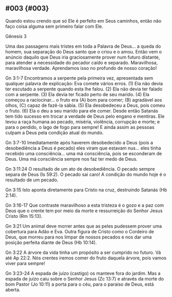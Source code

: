 ## #003 {#003}

Quando estou crendo que só Ele é perfeito em Seus caminhos, então não faço coisa alguma sem primeiro falar com Ele.

Gênesis 3

Uma das passagens mais tristes em toda a Palavra de Deus... a queda do homem, sua separação do Deus santo que o criou e o amou. Então vem o anúncio daquilo que Deus iria graciosamente prover num futuro distante, para atender a necessidade do pecador caído e separado. Maravilhosa, maravilhosa verdade. Aprendamos isso no profundo de nosso coração!

Gn 3:1-7 Encontramos a serpente pela primeira vez, apresentada sem qualquer palavra de explicação: Eva comete vários erros. (1) Ela não devia ter escutado a serpente quando esta lhe falou. (2) Ela não devia ter falado com a serpente. (3) Ela devia ter ficado perto de seu marido. (4) Ela começou a raciocinar... o fruto era (A) bom para comer; (B) agradável aos olhos, (C) capaz de fazê-la sábia. (5) Ela desobedeceu a Deus, pois comeu o fruto. (6) Ela o deu a seu marido para ele comer. Desde então Satanás tem tido sucesso em trocar a verdade de Deus pelo engano e mentiras. Ele levou a raça humana ao pecado, miséria, violência, corrupção e morte; e para o perdido, o lago de fogo para sempre! E ainda assim as pessoas culpam a Deus pela condição atual do mundo.

Gn 3:7-10 Imediatamente após haverem desobedecido a Deus (pois a desobediência a Deus é pecado) eles viram que estavam nus... eles tinha recebido uma consciência... uma má consciência, pois se esconderam de Deus. Uma má consciência sempre nos faz ter medo de Deus.

Gn 3:11:24 O resultado de um ato de desobediência. O pecado sempre separa de Deus (Is 59:2). O pecado sai caro! A condição do mundo hoje é o resultado de um pecado.

Gn 3:15 Isto aponta diretamente para Cristo na cruz, destruindo Satanás (Hb 2:14).

Gn 3:16-17 Que contraste maravilhoso a esta tristeza é o gozo e a paz com Deus que o crente tem por meio da morte e ressurreição do Senhor Jesus Cristo (Rm 15:13).

Gn 3:21 Um animal deve morrer antes que as peles pudessem prover uma cobertura para Adão e Eva. Outra figura de Cristo como o Cordeiro de Deus, que morreu para nos limpar de nossos pecados e nos dar uma posição perfeita diante de Deus (Hb 10:14).

Gn 3:22 A árvore da vida tinha um propósito a ser cumprido no futuro. Vá até Ap 22:2\. Nós crentes iremos comer do fruto daquela árvore, pois vamos viver para sempre!

Gn 3:23-24 A espada de juízo (castigo) os manteve fora do jardim. Mas a espada de juízo caiu sobre o Senhor Jesus (Zc 13:7) e através da morte do bom Pastor (Jo 10:11) a porta para o céu, para o paraíso de Deus, está aberta.